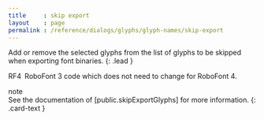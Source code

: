 ```yaml
---
title     : skip export
layout    : page
permalink : /reference/dialogs/glyphs/glyph-names/skip-export
---
```


Add or remove the selected glyphs from the list of glyphs to be skipped when exporting font binaries.
{: .lead }

<span class="badge text-bg-primary rounded-0">RF4</span> RoboFont 3 code which does not need to change for RoboFont 4.  


<div class="card bg-light my-3 rounded-0">
<div class="card-header">note</div>
<div class="card-body" markdown='1'>
See the documentation of [public.skipExportGlyphs] for more information.
{: .card-text }
</div>
</div>

[public.skipExportGlyphs]: http://unifiedfontobject.org/versions/ufo3/lib.plist/#publicskipexportglyphs
